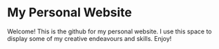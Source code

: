 # My Personal Website

Welcome! This is the github for my personal website. I use this space to display some of my creative endeavours and skills. Enjoy!
